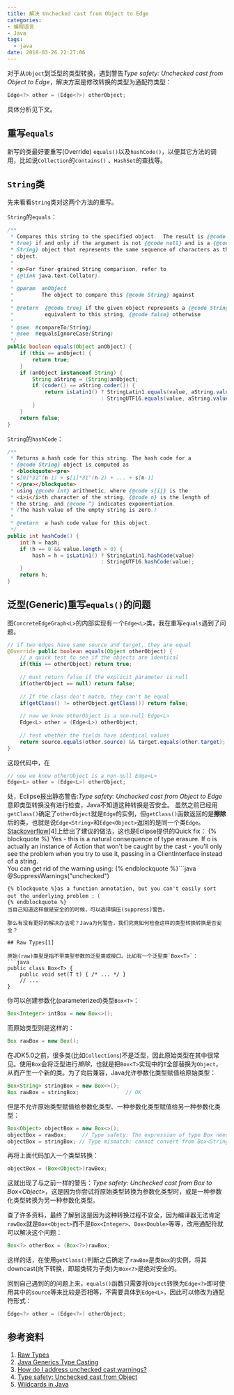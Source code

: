 ```yaml
---
title: 解决 Unchecked cast from Object to Edge
categories: 
- 编程语言
- Java
tags:
  - java
date: 2018-03-26 22:27:06
---
```


对于从`Object`到泛型的类型转换，遇到警告*Type safety: Unchecked cast from Object to Edge<L>*，解决方案是修改转换的类型为通配符类型：
```java
Edge<?> other = (Edge<?>) otherObject;
```
具体分析见下文。

<!-- more -->

## 重写`equals` 

新写的类最好要重写(Override) `equals()`以及`hashCode()`，以便其它方法的调用，比如说`Collection`的`contains()` 、`HashSet`的查找等。
## `String`类

先来看看`String`类对这两个方法的重写。

`String`的`equals`：
```java
/**
 * Compares this string to the specified object.  The result is {@code
 * true} if and only if the argument is not {@code null} and is a {@code
 * String} object that represents the same sequence of characters as this
 * object.
 *
 * <p>For finer-grained String comparison, refer to
 * {@link java.text.Collator}.
 *
 * @param  anObject
 *         The object to compare this {@code String} against
 *
 * @return  {@code true} if the given object represents a {@code String}
 *          equivalent to this string, {@code false} otherwise
 *
 * @see  #compareTo(String)
 * @see  #equalsIgnoreCase(String)
 */
public boolean equals(Object anObject) {
    if (this == anObject) {
        return true;
    }
    if (anObject instanceof String) {
        String aString = (String)anObject;
        if (coder() == aString.coder()) {
            return isLatin1() ? StringLatin1.equals(value, aString.value)
                              : StringUTF16.equals(value, aString.value);
        }
    }
    return false;
}
```
`String`的`hashCode`：
```java
/**
 * Returns a hash code for this string. The hash code for a
 * {@code String} object is computed as
 * <blockquote><pre>
 * s[0]*31^(n-1) + s[1]*31^(n-2) + ... + s[n-1]
 * </pre></blockquote>
 * using {@code int} arithmetic, where {@code s[i]} is the
 * <i>i</i>th character of the string, {@code n} is the length of
 * the string, and {@code ^} indicates exponentiation.
 * (The hash value of the empty string is zero.)
 *
 * @return  a hash code value for this object.
 */
public int hashCode() {
    int h = hash;
    if (h == 0 && value.length > 0) {
        hash = h = isLatin1() ? StringLatin1.hashCode(value)
                              : StringUTF16.hashCode(value);
    }
    return h;
}
```

## 泛型(Generic)重写`equals()`的问题

图`ConcreteEdgeGraph<L>`的内部实现有一个`Edge<L>`类，我在重写`equals`遇到了问题。

```java
// if two edges have same source and target, they are equal
@Override public boolean equals(Object otherObject) {
	// a quick test to see if the objects are identical
    if(this == otherObject) return true;
    
    // must return false if the explicit parameter is null
    if(otherObject == null) return false;
    
    // If the class don't match, they can't be equal
    if(getClass() != otherObject.getClass()) return false;
    
    // now we know otherObject is a non-null Edge<L>
    Edge<L> other = (Edge<L>) otherObject;
    
    // test whether the fields have identical values
    return source.equals(other.source) && target.equals(other.target);
}
```
这段代码中，在
```java
// now we know otherObject is a non-null Edge<L>
Edge<L> other = (Edge<L>) otherObject;
```
处，Eclipse报出静态警告:*Type safety: Unchecked cast from Object to Edge<L>*
意即类型转换没有进行检查，Java不知道这种转换是否安全。
虽然之前已经用`getClass()`确定了`otherObject`就是`Edge`的实例，但`getClass()`函数返回的是**擦除**后的类，也就是说`Edge<String>`和`Edge<Object>`返回的是同一个类`Edge`。
[Stackoverflow](https://stackoverflow.com/questions/2592642/type-safety-unchecked-cast-from-object)[4]上给出了建议的做法，这也是Eclipse提供的Quick fix：
{% blockquote %}
Yes - this is a natural consequence of type erasure. If o is actually an instance of Action<String> that won't be caught by the cast - you'll only see the problem when you try to use it, passing in a ClientInterface instead of a string.            
You can get rid of the warning using:
{% endblockquote %}```java
@SuppressWarnings("unchecked")
```
{% blockquote %}as a function annotation, but you can't easily sort out the underlying problem :（
{% endblockquote %}
当自己知道这样做是安全的的时候，可以选择镇压(suppress)警告。

那么有没有更好的解决办法呢？Java为何警告，我们究竟如何检查这样的类型转换转换是否安全？

## Raw Types[1]

原始(raw)类型是指不带类型参数的泛型类或接口。比如有一个泛型类`Box<T>`：
```java
public class Box<T> {
    public void set(T t) { /* ... */ }
    // ...
}
```
你可以创建参数化(parameterized)类型`Box<T>`：
```java
Box<Integer> intBox = new Box<>();
```
而原始类型则是这样的：
```java
Box rawBox = new Box();
```
在JDK5.0之前，很多类(比如`Collections`)不是泛型，因此原始类型在其中很常见。使用`Box`会将泛型进行*擦除*，也就是把`Box<T>`实现中的`T`全部替换为`Object`，从而产生一个新的类。为了向后兼容，Java允许参数化类型赋值给原始类型：
```java
Box<String> stringBox = new Box<>();
Box rawBox = stringBox;               // OK
```
但是不允许原始类型赋值给参数化类型、一种参数化类型赋值给另一种参数化类型：
```java
Box<Object> objectBox = new Box<>();
objectBox = rawBox;     // Type safety: The expression of type Box needs unchecked conversion to conform to Box<Object>
objectBox = stringBox; // Type mismatch: cannot convert from Box<String> to Box<Object>
```
再将上面代码加入一个类型转换：
```java
objectBox = (Box<Object>)rawBox;     
```
这就出现了与之前一样的警告：*Type safety: Unchecked cast from Box to Box<Object\>*，这是因为你尝试将原始类型转换为参数化类型时，或是一种参数化类型转换为另一种参数化类型。

查了许多资料，最终了解到这是因为这种转换过程不安全，因为编译器无法肯定`rawBox`就是`Box<Object>`而不是`Box<Integer>`、`Box<Double>`等等，改用通配符就可以解决这个问题：
```java
Box<?> otherBox = (Box<?>)rawBox;     
```
这样的话，在使用`getClass()`判断之后确定了`rawBox`是类`Box`的实例，将其downcast(向下转换，即超类转为子类)为`Box<?>`是绝对安全的。

回到自己遇到的的问题上来，`equals()`函数只需要将`Object`转换为`Edge<?>`即可使用其中的`source`等来比较是否相等，不需要具体到`Edge<L>`，因此可以修改为通配符形式：
```java
Edge<?> other = (Edge<?>) otherObject;
```

## 参考资料

1. [Raw Types](https://docs.oracle.com/javase/tutorial/java/generics/rawTypes.html)
2. [Java Generics Type Casting](http://www.javarticles.com/2014/12/type-casting.html)
3. [How do I address unchecked cast warnings?
](https://stackoverflow.com/questions/509076/how-do-i-address-unchecked-cast-warnings?noredirect=1&lq=1)
4. [Type safety: Unchecked cast from Object
](https://stackoverflow.com/questions/2592642/type-safety-unchecked-cast-from-object/49493350#49493350)
5. [Wildcards in Java](https://www.geeksforgeeks.org/wildcards-in-java/)

